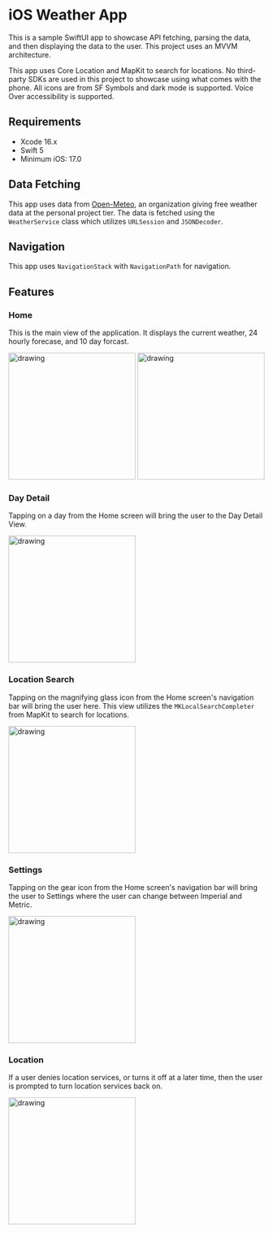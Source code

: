 # iOS Weather App

This is a sample SwiftUI app to showcase API fetching, parsing the data, and then displaying the data to the user. This project uses an MVVM architecture.

This app uses Core Location and MapKit to search for locations. No third-party SDKs are used in this project to showcase using what comes with the phone. All icons are from SF Symbols and dark mode is supported. Voice Over accessibility is supported.

## Requirements
- Xcode 16.x
- Swift 5
- Minimum iOS: 17.0

## Data Fetching
This app uses data from [Open-Meteo](https://open-meteo.com/), an organization giving free weather data at the personal project tier. The data is fetched using the `WeatherService` class which utilizes `URLSession` and `JSONDecoder`.

## Navigation

This app uses `NavigationStack` with `NavigationPath` for navigation.

## Features

### Home
This is the main view of the application. It displays the current weather, 24 hourly forecase, and 10 day forcast.

<p float="left">
    <img src="Screenshots/home.PNG" alt="drawing" width="250"/>
    <img src="Screenshots/home_dark_mode.PNG" alt="drawing" width="250"/>
</p>

### Day Detail
Tapping on a day from the Home screen will bring the user to the Day Detail View.

<img src="Screenshots/day_detail.PNG" alt="drawing" width="250"/>

### Location Search
Tapping on the magnifying glass icon from the Home screen's navigation bar will bring the user here. This view utilizes the `MKLocalSearchCompleter` from MapKit to search for locations.

<img src="Screenshots/location_search.PNG" alt="drawing" width="250"/>

### Settings
Tapping on the gear icon from the Home screen's navigation bar will bring the user to Settings where the user can change between Imperial and Metric.

<img src="Screenshots/settings.PNG" alt="drawing" width="250"/>

### Location
If a user denies location services, or turns it off at a later time, then the user is prompted to turn location services back on.

<img src="Screenshots/location_denied.PNG" alt="drawing" width="250"/>
